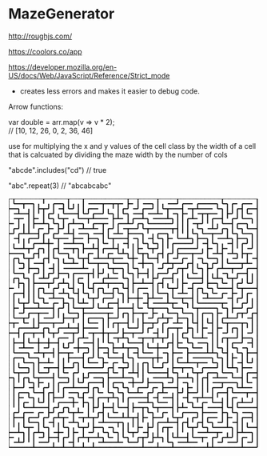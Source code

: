 # MazeGenerator

http://roughjs.com/

https://coolors.co/app

https://developer.mozilla.org/en-US/docs/Web/JavaScript/Reference/Strict_mode
 - creates less errors and makes it easier to debug code.
 
 
 
 Arrow functions:
 
 
 var double = arr.map(v => v * 2);       
// [10, 12, 26, 0, 2, 36, 46]


use for multiplying the x and y values of the cell class by the width of a cell that is calcuated by dividing the maze width by the number of cols



"abcde".includes("cd") // true

"abc".repeat(3) // "abcabcabc"



![alt text](https://github.com/dylanro/MazeGenerator/blob/master/maze.png "Logo Title Text 1")
